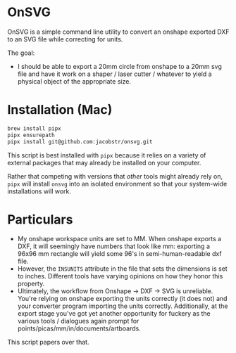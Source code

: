 # OnSVG

OnSVG is a simple command line utility to convert an onshape exported DXF to an
SVG file while correcting for units.

The goal:

* I should be able to export a 20mm circle from onshape to a 20mm svg file and
  have it work on a shaper / laser cutter / whatever to yield a physical
  object of the appropriate size.

# Installation (Mac)

```bash
brew install pipx
pipx ensurepath
pipx install git@github.com:jacobstr/onsvg.git
```

This script is best installed with `pipx` because it relies on a variety of
external packages that may already be installed on your computer.

Rather that competing with versions that _other_ tools might already rely on,
`pipx` will install `onsvg` into an isolated environment so that your
system-wide installations will work.


# Particulars

* My onshape workspace units are set to MM. When onshape exports a DXF, it will
  seemingly have numbers that look like mm: exporting a 96x96 mm rectangle will
  yield some 96's in semi-human-readable dxf file.
* However, the `INSUNITS` attribute in the file that sets the dimensions is set
  to inches. Different tools have varying opinions on how they honor this
  property.
* Ultimately, the workflow from Onshape -> DXF -> SVG is unreliable. You're
  relying on onshape exporting the units correctly (it does not) and your
  converter program importing the units correctly. Additionally, at the export
  stage you've got yet another opportunity for fuckery as the various tools
  / dialogues again prompt for points/picas/mm/in/documents/artboards.

This script papers over that.
